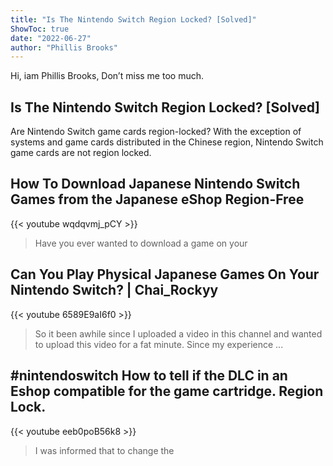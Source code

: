 ```yaml
---
title: "Is The Nintendo Switch Region Locked? [Solved]"
ShowToc: true 
date: "2022-06-27"
author: "Phillis Brooks" 
---
```


Hi, iam Phillis Brooks, Don’t miss me too much.
## Is The Nintendo Switch Region Locked? [Solved]
Are Nintendo Switch game cards region-locked? With the exception of systems and game cards distributed in the Chinese region, Nintendo Switch game cards are not region locked.

## How To Download Japanese Nintendo Switch Games from the Japanese eShop Region-Free
{{< youtube wqdqvmj_pCY >}}
>Have you ever wanted to download a game on your 

## Can You Play Physical Japanese Games On Your Nintendo Switch? | Chai_Rockyy
{{< youtube 6589E9aI6f0 >}}
>So it been awhile since I uploaded a video in this channel and wanted to upload this video for a fat minute. Since my experience ...

## #nintendoswitch How to tell if the DLC in an Eshop compatible for the game cartridge. Region Lock.
{{< youtube eeb0poB56k8 >}}
>I was informed that to change the 

